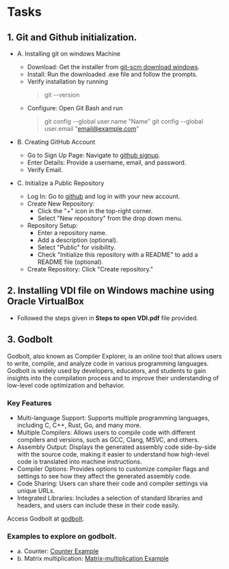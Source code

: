 # Tasks

## 1. Git and Github initialization.
- A. Installing git on windows Machine
	+ Download: Get the installer from [git-scm download windows](https://git-scm.com/download/win).
	+ Install: Run the downloaded .exe file and follow the prompts.
	+ Verify installation by running
		>git --version
	+ Configure: Open Git Bash and run
		>git config --global user.name "Name"
		>git config --global user.email "email@example.com"
		
- B. Creating GitHub Account
	+ Go to Sign Up Page: Navigate to [github signup](https://github.com/signup).
	+ Enter Details: Provide a username, email, and password.
	+ Verify Email.
	
- C. Initialize a Public Repository
	+ Log In: Go to [github](https://github.com/) and log in with your new account.
	+ Create New Repository:
		* Click the "+" icon in the top-right corner.
		* Select "New repository" from the drop down menu.
	+ Repository Setup:
		* Enter a repository name.
		* Add a description (optional).
		* Select "Public" for visibility.
		* Check "Initialize this repository with a README" to add a README file (optional).
	+ Create Repository: Click "Create repository."
	


## 2. Installing VDI file on Windows machine using Oracle VirtualBox
- Followed the steps given in **Steps to open VDI.pdf** file provided.


## 3. Godbolt

Godbolt, also known as Compiler Explorer, is an online tool that allows users to write, compile, and analyze code in various programming languages. Godbolt is widely used by developers, educators, and students to gain insights into the compilation process and to improve their understanding of low-level code optimization and behavior.

### Key Features
- Multi-language Support: Supports multiple programming languages, including C, C++, Rust, Go, and many more.
- Multiple Compilers: Allows users to compile code with different compilers and versions, such as GCC, Clang, MSVC, and others.
- Assembly Output: Displays the generated assembly code side-by-side with the source code, making it easier to understand how high-level code is translated into machine instructions.
- Compiler Options: Provides options to customize compiler flags and settings to see how they affect the generated assembly code.
- Code Sharing: Users can share their code and compiler settings via unique URLs.
- Integrated Libraries: Includes a selection of standard libraries and headers, and users can include these in their code easily.

Access Godbolt at [godbolt](https://godbolt.org/).

### Examples to explore on godbolt.
- a. Counter: [Counter Example](https://godbolt.org/z/caKPbcGoo)
- b. Matrix multiplication: [Matrix-multiplication Example](https://godbolt.org/z/19Gee3KMG)
